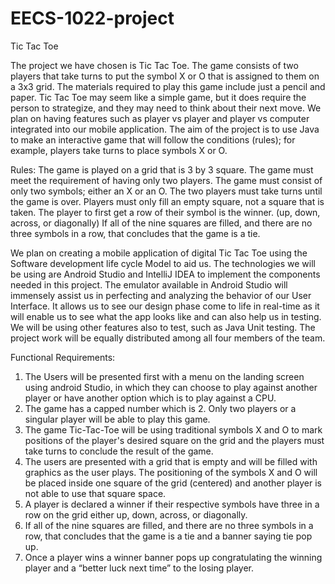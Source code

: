 # EECS-1022-project

Tic Tac Toe 

The project we have chosen is Tic Tac Toe. The game consists of two players that take turns to put the symbol X or O that is assigned to them on a 3x3 grid. The materials required to play this game include just a pencil and paper. Tic Tac Toe may seem like a simple game, but it does require the person to strategize, and they may need to think about their next move. We plan on having features such as player vs player and player vs computer integrated into our mobile  application.  The aim of the project is to use Java to make an interactive game that will follow the conditions (rules); for example, players take turns to place symbols X or O. 

Rules: 
The game is played on a grid that is 3 by 3 square. 
The game must meet the requirement of having only two players.
The game must consist of only two symbols; either an X or an O.
The two players must take turns until the game is over. 
Players must only fill an empty square, not a square that is taken.
The player to first get a row of their symbol is the winner. (up, down, across, or diagonally)
If all of the nine squares are filled, and there are no three symbols in a row, that concludes that the game is a tie. 

We plan on creating a mobile application of digital Tic Tac Toe using the Software development life cycle Model to aid us. The technologies we will be using are Android Studio and IntelliJ IDEA to implement the components needed in this project. The emulator available in Android Studio will immensely assist us in perfecting and analyzing the behavior of our User Interface. It allows us to see our design phase come to life in real-time as it will enable us to see what the app looks like and can also help us in testing. We will be using other features also to test, such as Java Unit testing. The project work will be equally distributed among all four members of the team. 

Functional Requirements:

1. The Users will be presented first with a menu on the landing screen using android Studio, in which they can choose to play against another player or have another option which is to play against a CPU.
2. The game has a capped number which is 2. Only two players or a singular player  will be able to play this game. 
3. The game Tic-Tac-Toe will be using traditional symbols X and O to mark positions of the player's desired square on the grid and the players must take turns to conclude the result of the game.
4. The users are presented with a grid that is empty and will be filled with graphics as the user plays. The positioning of the symbols X and O will be placed inside one square of the grid (centered) and another player is not able to use that square space. 
5. A player is declared a winner if their respective symbols have three in a row on the grid either up, down, across, or diagonally.
6. If all of the nine squares are filled, and there are no three symbols in a row, that concludes that the game is a tie and a banner saying tie pop up. 
7. Once a player wins a winner banner pops up congratulating the winning player and a “better luck next time” to the losing player.






